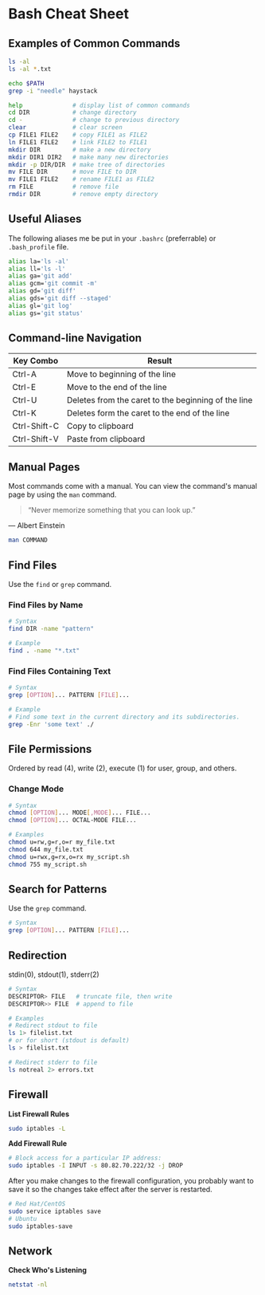 # Bash Cheat Sheet


## Examples of Common Commands

```bash
ls -al
ls -al *.txt
```

```bash
echo $PATH
grep -i "needle" haystack
```

```bash
help              # display list of common commands
cd DIR            # change directory
cd -              # change to previous directory
clear             # clear screen
cp FILE1 FILE2    # copy FILE1 as FILE2
ln FILE1 FILE2    # link FILE2 to FILE1     
mkdir DIR         # make a new directory
mkdir DIR1 DIR2   # make many new directories
mkdir -p DIR/DIR  # make tree of directories
mv FILE DIR       # move FILE to DIR
mv FILE1 FILE2    # rename FILE1 as FILE2
rm FILE           # remove file
rmdir DIR         # remove empty directory
```


## Useful Aliases

The following aliases me be put in your `.bashrc` (preferrable) or
`.bash_profile` file.

```sh
alias la='ls -al'
alias ll='ls -l'
alias ga='git add'
alias gcm='git commit -m'
alias gd='git diff'
alias gds='git diff --staged'
alias gl='git log'
alias gs='git status'
```


## Command-line Navigation

Key Combo    | Result
---------    | ------
Ctrl-A       | Move to beginning of the line
Ctrl-E       | Move to the end of the line
Ctrl-U       | Deletes from the caret to the beginning of the line
Ctrl-K       | Deletes form the caret to the end of the line
Ctrl-Shift-C | Copy to clipboard
Ctrl-Shift-V | Paste from clipboard


## Manual Pages

Most commands come with a manual.  You can view the command's manual page by using the `man` command.

> “Never memorize something that you can look up.”

― Albert Einstein

```bash
man COMMAND
```


## Find Files

Use the `find` or `grep` command.

### Find Files by Name

```bash
# Syntax
find DIR -name "pattern"

# Example
find . -name "*.txt"
```

### Find Files Containing Text

```sh
# Syntax
grep [OPTION]... PATTERN [FILE]...

# Example
# Find some text in the current directory and its subdirectories.
grep -Enr 'some text' ./
```


## File Permissions

Ordered by read (4), write (2), execute (1) for user, group, and others.

### Change Mode

```bash
# Syntax
chmod [OPTION]... MODE[,MODE]... FILE...
chmod [OPTION]... OCTAL-MODE FILE...

# Examples
chmod u=rw,g=r,o=r my_file.txt
chmod 644 my_file.txt
chmod u=rwx,g=rx,o=rx my_script.sh
chmod 755 my_script.sh
```


## Search for Patterns

Use the `grep` command.

```bash
# Syntax
grep [OPTION]... PATTERN [FILE]...
```


## Redirection

stdin(0), stdout(1), stderr(2)

```bash
# Syntax
DESCRIPTOR> FILE   # truncate file, then write
DESCRIPTOR>> FILE  # append to file

# Examples
# Redirect stdout to file
ls 1> filelist.txt
# or for short (stdout is default)
ls > filelist.txt

# Redirect stderr to file
ls notreal 2> errors.txt
```


## Firewall

**List Firewall Rules**

```bash
sudo iptables -L
```

**Add Firewall Rule**

```bash
# Block access for a particular IP address:
sudo iptables -I INPUT -s 80.82.70.222/32 -j DROP
```

After you make changes to the firewall configuration, you probably
want to save it so the changes take effect after the server is restarted.

```bash
# Red Hat/CentOS
sudo service iptables save
# Ubuntu
sudo iptables-save
```


## Network

**Check Who's Listening**

```bash
netstat -nl
```
